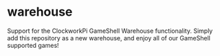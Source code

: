 # warehouse
Support for the ClockworkPi GameShell Warehouse functionality. Simply add this repository as a new warehouse, and enjoy all of our GameShell supported games!
